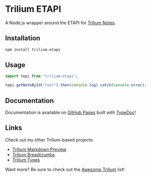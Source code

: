 # Trilium ETAPI

A Node.js wrapper around the ETAPI for [Trilium Notes](https://github.com/zadam/trilium).

## Installation

```sh
npm install trilium-etapi
```

## Usage

```js
import tepi from "trilium-etapi";

tepi.getNoteById("root").then(console.log).catch(console.error);
```

## Documentation

Documentation is available on [GitHub Pages](https://rauenzi.github.io/trilium-etapi) built with [TypeDoc](https://typedoc.org)!

## Links

Check out my other Trilium-based projects:
- [Trilium Markdown Preview](https://github.com/rauenzi/Trilium-MarkdownPreview/)
- [Trilium Breadcrumbs](https://github.com/rauenzi/Trilium-Breadcrumbs)
- [Trilium Types](https://github.com/rauenzi/trilium-types)

Want more? Be sure to check out the [Awesome Trilium](https://github.com/Nriver/awesome-trilium) list!